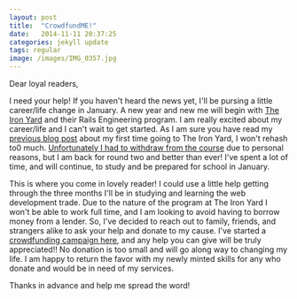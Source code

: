 ```yaml
---
layout: post
title:  "CrowdfundME!"
date:   2014-11-11 20:37:25
categories: jekyll update
tags: regular
image: /images/IMG_0357.jpg
---
```


Dear loyal readers,


I need your help!  If you haven't heard the news yet, I'll be pursing a little career/life change in January.  A new year and new me will begin with <a href="http://theironyard.com">The Iron Yard</a> and their Rails Engineering program.  I am really excited about my career/life and I can't wait to get started.   As I am sure you have read my <a href="http://alanmatthews.net/jekyll/update/2014/08/05/my-first-post.html"> previous blog post</a> about my first time going to The Iron Yard, I won't rehash to0 much.  <a href="http://alanmatthews.net/jekyll/update/2014/08/19/Wait-Pause.html">Unfortunately I had to withdraw from the course</a> due to personal reasons, but I am back for round two and better than ever!  I've spent a lot of time, and will continue, to study and be prepared for school in January.  

This is where you come in lovely reader!  I could use a little help getting through the three months I'll be in studying and learning the web development trade.  Due to the nature of the program at The Iron Yard I won't be able to work full time, and I am looking to avoid having to borrow money from a lender.  So, I've decided to reach out to family, friends, and strangers alike to ask your help and donate to my cause.  I've started a <a href="http://www.gofundme.com/alan_codeschoolfun">crowdfunding campaign here</a>, and any help you can give will be truly appreciated!!  No donation is too small and will go along way to changing my life.  I am happy to return the favor with my newly minted skills for any who donate and would be in need of my services.  


Thanks in advance and help me spread the word!
